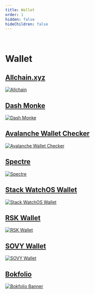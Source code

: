 ```yaml
---
title: Wallet
order: 1
hidden: false
hideChildren: false
---
```




&nbsp;
# Wallet 

## [Allchain.xyz](/docs/project-showcase/wallet/allchain-xyz)
[![Allchain](/static/images/project-showcase/allchain-xyz.png)](/docs/project-showcase/wallet/allchain-xyz)

## [Dash Monke](/docs/project-showcase/wallet/dash-monke)
[![Dash Monke](/static/images/project-showcase/banners/dashmonke.png)](/docs/project-showcase/wallet/dash-monke)

## [Avalanche Wallet Checker](/docs/project-showcase/wallet/omw-awc)
[![Avalanche Wallet Checker](/static/images/project-showcase/banners/omw-awc.png)](/docs/project-showcase/wallet/omw-awc)

## [Spectre](/docs/project-showcase/wallet/spectre)
[![Spectre](/static/images/project-showcase/banners/spectre.png)](/docs/project-showcase/wallet/spectre)

## [Stack WatchOS Wallet](/docs/project-showcase/wallet/stacks-watchos-wallet)
[![Stack WatchOS Wallet](/static/images/project-showcase/banners/stacks.png)](/docs/project-showcase/wallet/stacks-watchos-wallet)

## [RSK Wallet](/docs/project-showcase/wallet/rsk-wallet)
[![RSK Wallet](/static/images/project-showcase/banners/rsk-wallet.png)](/docs/project-showcase/wallet/rsk-wallet)

## [SOVY Wallet](/docs/project-showcase/wallet/sovy-wallet)
[![SOVY Wallet](/static/images/project-showcase/banners/sovy-wallet.png)](/docs/project-showcase/wallet/sovy-wallet)

## [Bokfolio](/docs/project-showcase/wallet/bokfolio)
[![Bokfolio Banner](/static/images/project-showcase/banners/BokFolio.png)](/docs/project-showcase/wallet/bokfolio)
